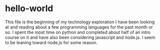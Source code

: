 # hello-world
This file is the beginning of my technology exploration
I have been looking at and reading about a few programming languages for
the past month or so. I spent the most time on python and completed about half of an intro course
on it and have also been considering javascript and node.js.
I seem to be leaning toward node.js for some reason. 

